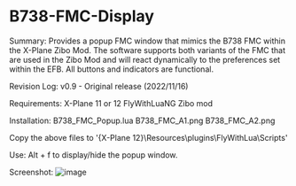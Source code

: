 # B738-FMC-Display

Summary:
  Provides a popup FMC window that mimics the B738 FMC within the X-Plane Zibo Mod.  The software supports both variants of the FMC that are used in the Zibo Mod and will react dynamically to the preferences set within the EFB.  All buttons and indicators are functional.

Revision Log:
  v0.9 - Original release (2022/11/16)

Requirements:
  X-Plane 11 or 12
  FlyWithLuaNG
  Zibo mod

Installation:
  B738_FMC_Popup.lua
  B738_FMC_A1.png
  B738_FMC_A2.png

  Copy the above files to '{X-Plane 12}\Resources\plugins\FlyWithLua\Scripts'

Use:
  Alt + f to display/hide the popup window.

Screenshot:
![image](https://user-images.githubusercontent.com/104312293/202120946-a2ba618a-04f3-412c-a5be-bfbc5781d957.png)
